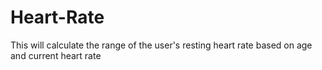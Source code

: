 # Heart-Rate
This will calculate the range of the user's resting heart rate based on age and current heart rate
